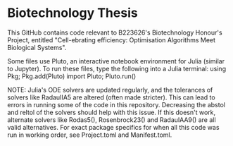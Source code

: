 # Biotechnology Thesis

This GitHub contains code relevant to B223626's Biotechnology Honour's Project, entitled "Cell-ebrating efficiency: Optimisation Algorithms Meet Biological Systems".

Some files use Pluto, an interactive notebook environment for Julia (similar to Jupyter). To run these files, type the following into a Julia terminal:
using Pkg; Pkg.add(Pluto)
import Pluto; Pluto.run()

NOTE: Julia's ODE solvers are updated regularly, and the tolerances of solvers like RadauIIA5 are altered (often made stricter). This can lead to errors in running some of the code in this repository. Decreasing the abstol and reltol of the solvers should help with this issue. If this doesn't work, alternate solvers like Rodas5(), Rosenbrock23() and RadauIAA9() are all valid alternatives. For exact package specifics for when all this code was run in working order, see Project.toml and Manifest.toml.